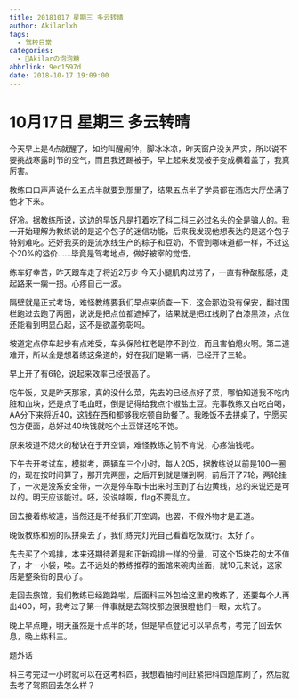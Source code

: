 ```yaml
---
title: 20181017 星期三 多云转晴
author: Akilarlxh
tags:
  - 驾校日常
categories:
  - 🍬Akilarの泡泡糖
abbrlink: 9ec1597d
date: 2018-10-17 19:09:00
---
```

# 10月17日 星期三 多云转晴

今天早上是4点就醒了，如约叫醒闹钟，脚冰冰凉，昨天窗户没关严实，所以说不要挑战寒露时节的空气，而且我还踢被子，早上起来发现被子变成横着盖了，我真厉害。

教练口口声声说什么五点半就要到那里了，结果五点半了学员都在酒店大厅坐满了他才下来。

好冷。据教练所说，这边的早饭凡是打着吃了科二科三必过名头的全是骗人的。我一开始理解为教练说的是这个包子的迷信功能，后来我发现他想表达的是这个包子特别难吃。还好我买的是流水线生产的粽子和豆奶，不管到哪味道都一样，不过这个20%的溢价……毕竟是驾考地点，做好被宰的觉悟。

练车好幸苦，昨天跟车走了将近2万步 今天小腿肌肉过劳了，一直有种酸胀感，走起路来一瘸一拐。心疼自己一波。

隔壁就是正式考场，难怪教练要我们早点来侦查一下，这会那边没有保安，翻过围栏跑过去跑了两圈，说说是把点位都遮掉了，结果就是把红线刷了白漆黑漆，点位还能看到明显凸起，这不是欲盖弥彰吗。

坡道定点停车起步有点难受，车头保险杠老是停不到位，而且害怕熄火啊。第二道难开，所以全是想着练这条道的，好在我们是第一辆，已经开了三轮。

早上开了有6轮，说起来效率已经很高了。

吃午饭，又是昨天那家，真的没什么菜，先去的已经点好了菜，哪怕知道我不吃内脏和血块，还是点了毛血旺，倒是记得给我点个椒盐土豆。完事教练又白吃白喝，AA分下来将近40，这钱在西和都够我吃顿自助餐了。我晚饭不去拼桌了，宁愿买包方便面，总好过40块钱就吃个土豆饼还吃不饱。

原来坡道不熄火的秘诀在于开空调，难怪教练之前不肯说，心疼油钱呢。

下午去开考试车，模拟考，两辆车三个小时，每人205，据教练说以前是100一圈的，现在按时间算了，那开完两圈，之后开到就是赚到啊，前后开了7轮，两轮挂了，一次是没系安全带，一次是停车取卡出来时压到了右边黄线，总的来说还是可以的。明天应该能过。呸，没说啥啊，flag不要乱立。

回去接着练坡道，当然还是不给我们开空调，也罢，不假外物才是正道。

晚饭教练和别的队拼桌去了，我们练完灯光自己看着吃饭就行。太好了。

先去买了个鸡排，本来还期待着是和正新鸡排一样的份量，可这个15块花的太不值了，才一小袋，唉。去不远处的教练推荐的面馆来碗肉丝面，就10元来说，这家店是整条街的良心了。

走回去旅馆，我们教练已经跑路啦，后面科三外包给这里的教练了，还要每个人再出400，呵，我考过了第一件事就是去驾校那边狠狠瞪他们一眼，太坑了。

晚上早点睡，明天虽然是十点半的场，但是早点登记可以早点考，考完了回去休息，晚上练科三。

题外话

科三考完过一小时就可以在这考科四，我想着抽时间赶紧把科四题库刷了，然后就去考了驾照回去怎么样？





